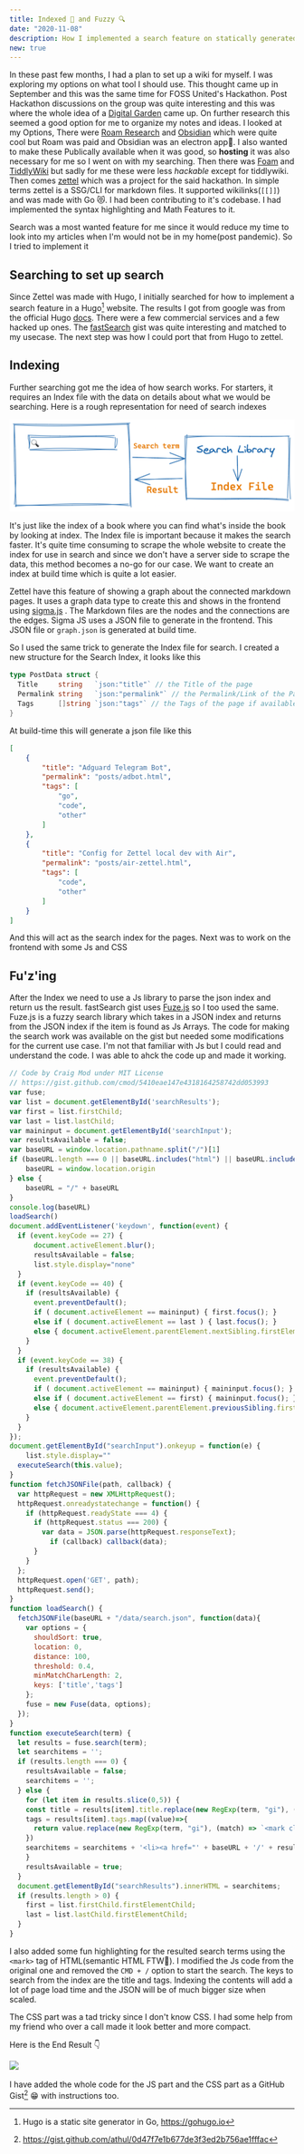 ```yaml
---
title: Indexed 🧠 and Fuzzy 🔍
date: "2020-11-08"
description: How I implemented a search feature on statically generated site in Go 
new: true 
---
```

In these past few months, I had a plan to set up a wiki for myself. I was exploring my options on what tool I should use. This thought came up in September and this was the same time for FOSS United's Hackathon. Post Hackathon discussions on the group was quite interesting and this was where the whole idea of a [Digital Garden](https://joelhooks.com/digital-garden)  came up. On further research this seemed a good option for me to organize my notes and ideas. I looked at my Options, There were [Roam Research](https://roamresearch.com/) and [Obsidian](https://obsidian.md/) which were quite cool but Roam was paid  and Obsidian was an electron app😬. I also wanted to make these Publically available when it was good, so **hosting** it was also necessary for me so I went on with my searching. Then there was [Foam](https://foambubble.github.io/foam/) and [TiddlyWiki](https://tiddlywiki.com/) but sadly for me these were less *hackable* except for tiddlywiki. Then comes [zettel](https://github.com/hackstream/zettel) which was a project for the said hackathon. In simple terms zettel is a SSG/CLI for markdown files. It supported wikilinks(`[[]]`) and was made with Go 😻. I had been contributing to it's codebase. I had implemented the syntax highlighting and Math Features to it.

Search was a most wanted feature for me since it would reduce my time to look into my articles when I'm would not be in my home(post pandemic). So I tried to implement it

## Searching to set up search

Since Zettel was made with Hugo, I initially searched for how to implement a search feature in a Hugo[^1] website. The results I got from google was from the official Hugo [docs](https://gohugo.io/tools/search/). There were a few commercial services and a few hacked up ones. The [fastSearch](https://gist.github.com/cmod/5410eae147e4318164258742dd053993) gist was quite interesting and matched to my usecase. The next step was how I could port that from Hugo to zettel.

## Indexing

Further searching got me the idea of how search works. For starters, it requires an Index file with the data on details about what we would be searching. Here is a rough representation for need of search indexes

![](./img/search.png)

It's just like the index of a book where you can find what's inside the book by looking at index. The Index file is important because it makes the search faster. It's quite time consuming to scrape the whole website to create the index for use in search and since we don't have a server side to scrape the data, this method becomes a no-go for our case. We want to create an index at build time which is quite a lot easier.

Zettel have this feature of showing a graph about the connected markdown pages. It uses a graph data type to create this and shows in the frontend using [sigma.js](https://github.com/jacomyal/sigma.js/) . The Markdown files are the nodes and the connections are the edges. Sigma JS uses a JSON file to generate in the frontend. This JSON file or `graph.json` is generated at build time.

So I used the same trick to generate the Index file for search. I created a new structure for the Search Index, it looks like this

```go
type PostData struct {
  Title     string   `json:"title"` // the Title of the page
  Permalink string   `json:"permalink"` // the Permalink/Link of the Page
  Tags      []string `json:"tags"` // the Tags of the page if available
}
```

At build-time this will generate a json file like this

```json
[
    {
        "title": "Adguard Telegram Bot",
        "permalink": "posts/adbot.html",
        "tags": [
            "go",
            "code",
            "other"
        ]
    },
    {
        "title": "Config for Zettel local dev with Air",
        "permalink": "posts/air-zettel.html",
        "tags": [
            "code",
            "other"
        ]
    }
]
```

And this will act as the search index for the pages. Next was to work on the frontend with some Js and CSS

## Fu'z'ing

After the Index we need to use a Js library to parse the json index and return us the result. fastSearch gist uses [Fuze.js](https://fusejs.io/) so I too used the same. Fuze.js is a fuzzy search library which takes in a JSON index and returns from the JSON index if the item is found as Js Arrays. The code for making the search work was available on the gist but needed some modifications for the current use case. I'm not that familiar with Js but I could read and understand the code. I was able to ahck the code up and made it working.
```js
// Code by Craig Mod under MIT License
// https://gist.github.com/cmod/5410eae147e4318164258742dd053993
var fuse; 
var list = document.getElementById('searchResults');
var first = list.firstChild;
var last = list.lastChild;
var maininput = document.getElementById('searchInput');
var resultsAvailable = false;
var baseURL = window.location.pathname.split("/")[1]
if (baseURL.length === 0 || baseURL.includes("html") || baseURL.includes("posts")) {
    baseURL = window.location.origin
} else {
    baseURL = "/" + baseURL
}
console.log(baseURL)
loadSearch()
document.addEventListener('keydown', function(event) {
  if (event.keyCode == 27) {
      document.activeElement.blur();
      resultsAvailable = false;
      list.style.display="none"
  }
  if (event.keyCode == 40) {
    if (resultsAvailable) {
      event.preventDefault();
      if ( document.activeElement == maininput) { first.focus(); } 
      else if ( document.activeElement == last ) { last.focus(); } 
      else { document.activeElement.parentElement.nextSibling.firstElementChild.focus(); } 
    }
  }
  if (event.keyCode == 38) {
    if (resultsAvailable) {
      event.preventDefault();
      if ( document.activeElement == maininput) { maininput.focus(); } 
      else if ( document.activeElement == first) { maininput.focus(); } 
      else { document.activeElement.parentElement.previousSibling.firstElementChild.focus(); } 
    }
  }
});
document.getElementById("searchInput").onkeyup = function(e) {
    list.style.display=""
  executeSearch(this.value);
}
function fetchJSONFile(path, callback) {
  var httpRequest = new XMLHttpRequest();
  httpRequest.onreadystatechange = function() {
    if (httpRequest.readyState === 4) {
      if (httpRequest.status === 200) {
        var data = JSON.parse(httpRequest.responseText);
          if (callback) callback(data);
      }
    }
  };
  httpRequest.open('GET', path);
  httpRequest.send(); 
}
function loadSearch() { 
  fetchJSONFile(baseURL + "/data/search.json", function(data){
    var options = { 
      shouldSort: true,
      location: 0,
      distance: 100,
      threshold: 0.4,
      minMatchCharLength: 2,
      keys: ['title','tags']
    };
    fuse = new Fuse(data, options); 
  });
}
function executeSearch(term) {
  let results = fuse.search(term); 
  let searchitems = ''; 
  if (results.length === 0) { 
    resultsAvailable = false;
    searchitems = '';
  } else { 
    for (let item in results.slice(0,5)) { 
    const title = results[item].title.replace(new RegExp(term, "gi"), (match) => `<mark class="searchHgl">${match}</mark>`);
    tags = results[item].tags.map((value)=>{
      return value.replace(new RegExp(term, "gi"), (match) => `<mark class="searchHgl">${match}</mark>`);
    })
    searchitems = searchitems + '<li><a href="' + baseURL + '/' + results[item].permalink + '" tabindex="0"><span class="title">' + title + "</span> — " + tags + "</a></li>";
    }
    resultsAvailable = true;
  }
  document.getElementById("searchResults").innerHTML = searchitems;
  if (results.length > 0) {
    first = list.firstChild.firstElementChild; 
    last = list.lastChild.firstElementChild; 
  }
}
```
I also added some fun highlighting for the resulted search terms using the `<mark>` tag of HTML(semantic HTML FTW🙌). I modified the Js code from the original one and removed the `CMD + /` option to start the search. The keys to search from the index are the title and tags. Indexing the contents will add a lot of page load time and the JSON will be of much bigger size when scaled.

The CSS part was a tad tricky since I don't know CSS. I had some help from my friend who over a call made it look better and more compact. 

Here is the End Result 👇

![](./img/search.gif)

I have added the whole code for the JS part and the CSS part as a GitHub Gist[^2] 😁 with instructions too.

[^1]: Hugo is a static site generator in Go, https://gohugo.io 
[^2]:https://gist.github.com/athul/0d47f7e1b677de3f3ed2b756ae1fffac 